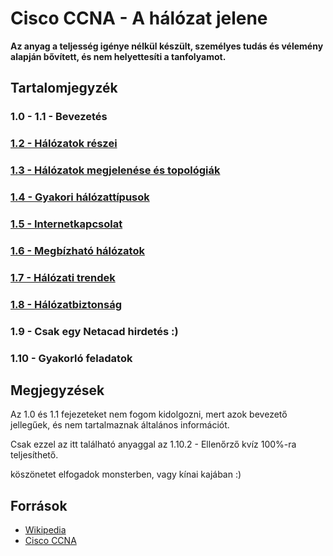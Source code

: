 # Cisco CCNA - A hálózat jelene

**Az anyag a teljesség igénye nélkül készült, személyes tudás és vélemény alapján bővített, és nem helyettesíti a tanfolyamot.**

## Tartalomjegyzék

### 1.0 - 1.1 - Bevezetés

### [1.2 - Hálózatok részei](SOON.md)

### [1.3 - Hálózatok megjelenése és topológiák](SOON.md)

### [1.4 - Gyakori hálózattípusok](1.4.md)

### [1.5 - Internetkapcsolat](1.5.md)

### [1.6 - Megbízható hálózatok](1.6.md)

### [1.7 - Hálózati trendek](1.7.md)

### [1.8 - Hálózatbiztonság](1.8.md)

### 1.9 - Csak egy Netacad hirdetés :)

### 1.10 - Gyakorló feladatok

## Megjegyzések

Az 1.0 és 1.1 fejezeteket nem fogom kidolgozni, mert azok bevezető jellegűek, és nem tartalmaznak általános információt.



Csak ezzel az itt található anyaggal az 1.10.2 - Ellenőrző kvíz 100%-ra teljesíthető.

köszönetet elfogadok monsterben, vagy kínai kajában :)

## Források

- [Wikipedia](https://wikipedia.org)
- [Cisco CCNA](https://www.netacad.com/)

